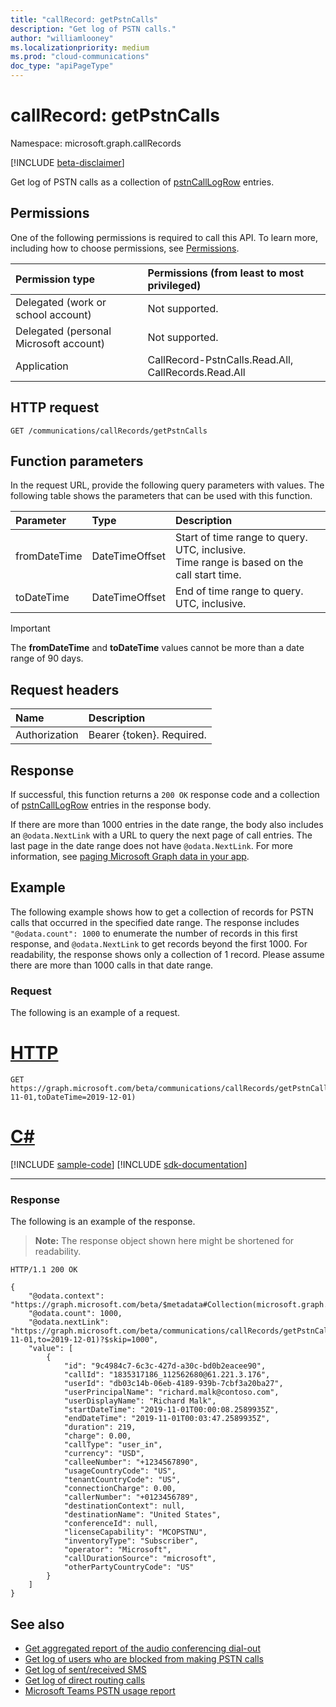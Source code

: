 ```yaml
---
title: "callRecord: getPstnCalls"
description: "Get log of PSTN calls."
author: "williamlooney"
ms.localizationpriority: medium
ms.prod: "cloud-communications"
doc_type: "apiPageType"
---
```


# callRecord: getPstnCalls

Namespace: microsoft.graph.callRecords

[!INCLUDE [beta-disclaimer](../../includes/beta-disclaimer.md)]

Get log of PSTN calls as a collection of [pstnCallLogRow](../resources/callrecords-pstncalllogrow.md) entries.

## Permissions

One of the following permissions is required to call this API. To learn more, including how to choose permissions, see [Permissions](/graph/permissions-reference).

|Permission type|Permissions (from least to most privileged)|
|:---------------------------------------|:--------------------------------------------|
| Delegated (work or school account)     | Not supported. |
| Delegated (personal Microsoft account) | Not supported. |
| Application                            | CallRecord-PstnCalls.Read.All, CallRecords.Read.All |

## HTTP request

<!-- {
  "blockType": "ignored"
}
-->

``` http
GET /communications/callRecords/getPstnCalls
```

## Function parameters

In the request URL, provide the following query parameters with values.
The following table shows the parameters that can be used with this function.

|Parameter|Type|Description|
|:---|:---|:---|
|fromDateTime|DateTimeOffset|Start of time range to query. UTC, inclusive.<br/>Time range is based on the call start time.|
|toDateTime|DateTimeOffset|End of time range to query. UTC, inclusive.|

> [!IMPORTANT]
> The **fromDateTime** and **toDateTime** values cannot be more than a date range of 90 days.

## Request headers

|Name|Description|
|:---|:---|
|Authorization|Bearer {token}. Required.|

## Response

If successful, this function returns a `200 OK` response code and a collection of [pstnCallLogRow](../resources/callrecords-pstncalllogrow.md) entries in the response body.
  
If there are more than 1000 entries in the date range, the body also includes an `@odata.NextLink` with a URL to query the next page of call entries. The last page in the date range does not have `@odata.NextLink`. For more information, see [paging Microsoft Graph data in your app](/graph/paging).

## Example

The following example shows how to get a collection of records for PSTN calls that occurred in the specified date range. The response includes `"@odata.count": 1000` to enumerate the number of records in this first response, and `@odata.NextLink` to get records beyond the first 1000. For readability, the response shows only a collection of 1 record. Please assume there are more than 1000 calls in that date range.

### Request
The following is an example of a request.
# [HTTP](#tab/http)
<!-- {
  "blockType": "request",
  "name": "callrecord_getpstncalls"
}
-->

``` http
GET https://graph.microsoft.com/beta/communications/callRecords/getPstnCalls(fromDateTime=2019-11-01,toDateTime=2019-12-01)
```

# [C#](#tab/csharp)
[!INCLUDE [sample-code](../includes/snippets/csharp/callrecord-getpstncalls-csharp-snippets.md)]
[!INCLUDE [sdk-documentation](../includes/snippets/snippets-sdk-documentation-link.md)]

---

### Response
The following is an example of the response.
>**Note:** The response object shown here might be shortened for readability.
<!-- {
  "blockType": "response",
  "truncated": true,
  "@odata.type": "Collection(microsoft.graph.callRecords.pstnCallLogRow)"
}
-->

``` http
HTTP/1.1 200 OK

{
    "@odata.context": "https://graph.microsoft.com/beta/$metadata#Collection(microsoft.graph.callRecords.pstnCallLogRow)",
    "@odata.count": 1000,
    "@odata.nextLink": "https://graph.microsoft.com/beta/communications/callRecords/getPstnCalls(from=2019-11-01,to=2019-12-01)?$skip=1000",
    "value": [
        {
            "id": "9c4984c7-6c3c-427d-a30c-bd0b2eacee90",
            "callId": "1835317186_112562680@61.221.3.176",
            "userId": "db03c14b-06eb-4189-939b-7cbf3a20ba27",
            "userPrincipalName": "richard.malk@contoso.com",
            "userDisplayName": "Richard Malk",
            "startDateTime": "2019-11-01T00:00:08.2589935Z",
            "endDateTime": "2019-11-01T00:03:47.2589935Z",
            "duration": 219,
            "charge": 0.00,
            "callType": "user_in",
            "currency": "USD",
            "calleeNumber": "+1234567890",
            "usageCountryCode": "US",
            "tenantCountryCode": "US",
            "connectionCharge": 0.00,
            "callerNumber": "+0123456789",
            "destinationContext": null,
            "destinationName": "United States",
            "conferenceId": null,
            "licenseCapability": "MCOPSTNU",
            "inventoryType": "Subscriber",
            "operator": "Microsoft",
            "callDurationSource": "microsoft",
            "otherPartyCountryCode": "US"
        }
    ]
}
```

## See also

- [Get aggregated report of the audio conferencing dial-out](callrecords-callrecord-getpstnonlinemeetingdialoutreport.md)
- [Get log of users who are blocked from making PSTN calls](callrecords-callrecord-getpstnblockeduserslog.md)
- [Get log of sent/received SMS](callrecords-callrecord-getsmslog.md)
- [Get log of direct routing calls](callrecords-callrecord-getdirectroutingcalls.md)
- [Microsoft Teams PSTN usage report](/microsoftteams/teams-analytics-and-reports/pstn-usage-report)

<!-- {
  "type": "#page.annotation",
  "suppressions": [
      "Error: callrecord_getpstncalls/container/connectionCharge:
      Expected type String but actual was Double. Property: connectionCharge, actual value: '0'",
      "Error: callrecord_getpstncalls/container/charge:
      Expected type String but actual was Double. Property: charge, actual value: '0'"
    ]
}-->
